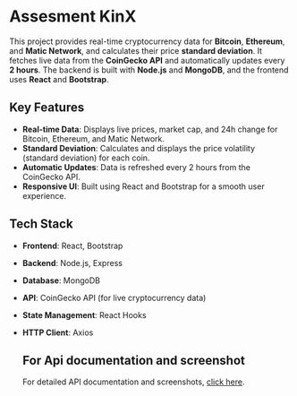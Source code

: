 # Assesment KinX

This project provides real-time cryptocurrency data for **Bitcoin**, **Ethereum**, and **Matic Network**, and calculates their price **standard deviation**. It fetches live data from the **CoinGecko API** and automatically updates every **2 hours**. The backend is built with **Node.js** and **MongoDB**, and the frontend uses **React** and **Bootstrap**.

## Key Features
- **Real-time Data**: Displays live prices, market cap, and 24h change for Bitcoin, Ethereum, and Matic Network.
- **Standard Deviation**: Calculates and displays the price volatility (standard deviation) for each coin.
- **Automatic Updates**: Data is refreshed every 2 hours from the CoinGecko API.
- **Responsive UI**: Built using React and Bootstrap for a smooth user experience.

## Tech Stack
- **Frontend**: React, Bootstrap
- **Backend**: Node.js, Express
- **Database**: MongoDB
- **API**: CoinGecko API (for live cryptocurrency data)
- **State Management**: React Hooks
- **HTTP Client**: Axios


  ## For Api documentation and screenshot 
     For detailed API documentation and screenshots, [click here](https://github.com/Saqibaqeel/KoinX_backend_intern_Task/tree/main/DocumentationAndScreentShot).

